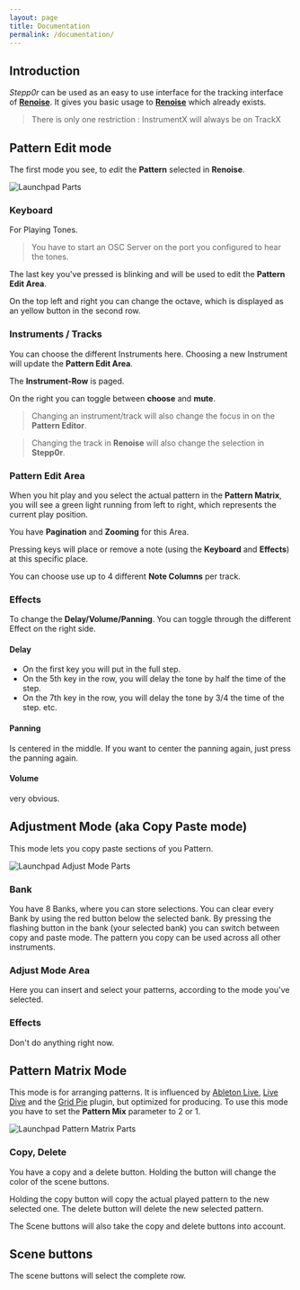 ```yaml
---
layout: page
title: Documentation
permalink: /documentation/
---
```


## Introduction

*Stepp0r* can be used as an easy to use interface for the tracking interface of 
[**Renoise**](http://www.renoise.com/).
It gives you basic usage to 
[**Renoise**](http://www.renoise.com/)
which already exists. 

> There is only one restriction : 
> InstrumentX will always be on TrackX


## Pattern Edit mode

The first mode you see, to *edit* the **Pattern** selected in **Renoise**.

<img class="pure-img" src="{{ site.baseurl }}/assets/Launchpad-PatternEditorMode.svg" alt="Launchpad Parts" />



### Keyboard

For Playing Tones.

> You have to start an OSC Server on the port you configured to hear the tones.

The last key you've pressed is blinking and will be used to edit the **Pattern Edit Area**.

On the top left and right you can change the octave, which is displayed as an yellow button in the 
second row.

### Instruments / Tracks

You can choose the different Instruments here. 
Choosing a new Instrument will update the **Pattern Edit Area**.

The **Instrument-Row** is paged. 

On the right you can toggle between **choose** and **mute**.

> Changing an instrument/track will also change the focus in on the **Pattern Editor**.

> Changing the track in **Renoise** will also change the selection in **Stepp0r**.

### Pattern Edit Area

When you hit play and you select the actual pattern in the **Pattern Matrix**, you will see a green light running 
from left to right, which represents the current play position.

You have **Pagination** and **Zooming** for this Area.

Pressing keys will place or remove a note (using the **Keyboard** and **Effects**) at this specific place.

You can choose use up to 4 different **Note Columns** per track.

### Effects 

To change the **Delay/Volume/Panning**.
You can toggle through the different Effect on the right side.

#### Delay 

* On the first key you will put in the full step.
* On the 5th key in the row, you will delay the tone by half the time of the step.
* On the 7th key in the row, you will delay the tone by 3/4 the time of the step.
etc.

#### Panning

Is centered in the middle.
If you want to center the panning again, just press the panning again.

#### Volume

very obvious.



## Adjustment Mode (aka Copy Paste mode)

This mode lets you copy paste sections of you Pattern. 

<img class="img-responsive center-block" src="{{ site.baseurl }}/assets/Launchpad-AdjustMode.svg" alt="Launchpad Adjust Mode Parts" />

### Bank

You have 8 Banks, where you can store selections.
You can clear every Bank by using the red button below the selected bank.
By pressing the flashing button in the bank (your selected bank) you can switch between copy and paste mode.
The pattern you copy can be used across all other instruments.


### Adjust Mode Area

Here you can insert and select your patterns, according to the mode you've selected.

### Effects

Don't do anything right now.

## Pattern Matrix Mode

This mode is for arranging patterns. 
It is influenced by [Ableton Live](https://www.ableton.com/),
[Live Dive](http://www.renoise.com/tools/live-dive) and the 
[Grid Pie](http://www.renoise.com/tools/grid-pie) plugin, but optimized for producing. 
To use this mode you have to set the **Pattern Mix** parameter to 2 or 1. 

<img class="img-responsive center-block" src="{{ site.baseurl }}/assets/Launchpad-PatternMatrix.svg" alt="Launchpad Pattern Matrix Parts" />


### Copy, Delete

You have a copy and a delete button.
Holding the button will change the color of the scene buttons. 

Holding the copy button will copy the actual played pattern to the new selected one.
The delete button will delete the new selected pattern.

The Scene buttons will also take the copy and delete buttons into account.

## Scene buttons

The scene buttons will select the complete row.
